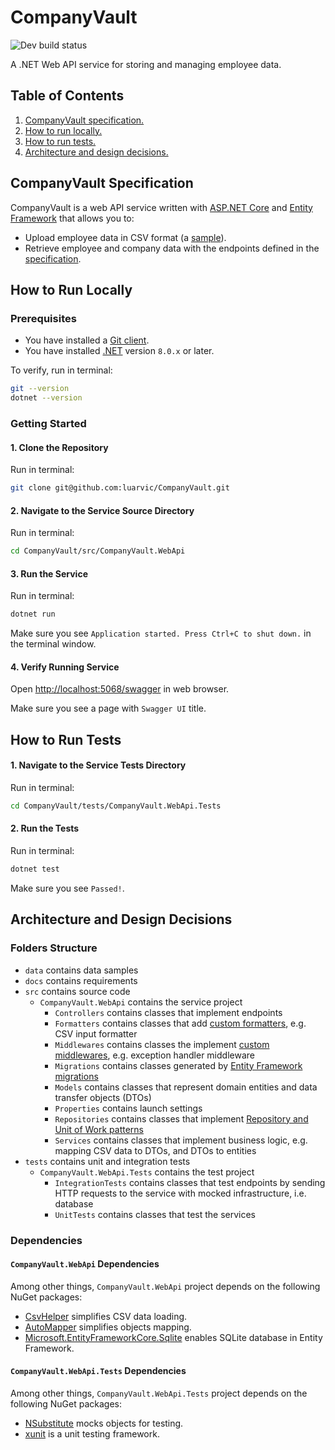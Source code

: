 # CompanyVault

![Dev build status](https://github.com/luarvic/CompanyVault/actions/workflows/build.yml/badge.svg)

A .NET Web API service for storing and managing employee data.

## Table of Contents

1. [CompanyVault specification.](#companyvault-specification)
1. [How to run locally.](#how-to-run-locally)
1. [How to run tests.](#how-to-run-tests)
1. [Architecture and design decisions.](#architecture-and-design-decisions)

## CompanyVault Specification

CompanyVault is a web API service written with [ASP.NET Core](https://dotnet.microsoft.com/en-us/apps/aspnet/apis) and [Entity Framework](https://learn.microsoft.com/en-us/ef/) that allows you to:

- Upload employee data in CSV format (a [sample](./data/testing-data.csv)).
- Retrieve employee and company data with the endpoints defined in the [specification](./docs/requirements.pdf).

## How to Run Locally

### Prerequisites

- You have installed a [Git client](https://git-scm.com/downloads).
- You have installed [.NET](https://dotnet.microsoft.com/en-us/download) version `8.0.x` or later.

To verify, run in terminal:

```bash
git --version
dotnet --version
```

### Getting Started

#### 1. Clone the Repository

Run in terminal:

```bash
git clone git@github.com:luarvic/CompanyVault.git
```

#### 2. Navigate to the Service Source Directory

Run in terminal:

```bash
cd CompanyVault/src/CompanyVault.WebApi
```

#### 3. Run the Service

Run in terminal:

```bash
dotnet run
```

Make sure you see `Application started. Press Ctrl+C to shut down.` in the terminal window.

#### 4. Verify Running Service

Open [http://localhost:5068/swagger](http://localhost:5068/swagger) in web browser.

Make sure you see a page with `Swagger UI` title.

## How to Run Tests

#### 1. Navigate to the Service Tests Directory

Run in terminal:

```bash
cd CompanyVault/tests/CompanyVault.WebApi.Tests
```

#### 2. Run the Tests

Run in terminal:

```bash
dotnet test
```

Make sure you see `Passed!`.

## Architecture and Design Decisions

### Folders Structure

- `data` contains data samples
- `docs` contains requirements
- `src` contains source code
  - `CompanyVault.WebApi` contains the service project
    - `Controllers` contains classes that implement endpoints
    - `Formatters` contains classes that add [custom formatters](https://learn.microsoft.com/en-us/aspnet/core/web-api/advanced/custom-formatters?view=aspnetcore-8.0), e.g. CSV input formatter
    - `Middlewares` contains classes the implement [custom middlewares](https://learn.microsoft.com/en-us/aspnet/core/fundamentals/middleware/write?view=aspnetcore-8.0), e.g. exception handler middleware
    - `Migrations` contains classes generated by [Entity Framework migrations](https://learn.microsoft.com/en-us/ef/core/managing-schemas/migrations/?tabs=dotnet-core-cli)
    - `Models` contains classes that represent domain entities and data transfer objects (DTOs)
    - `Properties` contains launch settings
    - `Repositories` contains classes that implement [Repository and Unit of Work patterns](https://learn.microsoft.com/en-us/aspnet/mvc/overview/older-versions/getting-started-with-ef-5-using-mvc-4/implementing-the-repository-and-unit-of-work-patterns-in-an-asp-net-mvc-application)
    - `Services` contains classes that implement business logic, e.g. mapping CSV data to DTOs, and DTOs to entities
- `tests` contains unit and integration tests
  - `CompanyVault.WebApi.Tests` contains the test project
    - `IntegrationTests` contains classes that test endpoints by sending HTTP requests to the service with mocked infrastructure, i.e. database
    - `UnitTests` contains classes that test the services

### Dependencies

#### `CompanyVault.WebApi` Dependencies

Among other things, `CompanyVault.WebApi` project depends on the following NuGet packages:

- [CsvHelper](https://www.nuget.org/packages/CsvHelper) simplifies CSV data loading.
- [AutoMapper](https://www.nuget.org/packages/automapper/) simplifies objects mapping.
- [Microsoft.EntityFrameworkCore.Sqlite](https://www.nuget.org/packages/Microsoft.EntityFrameworkCore.Sqlite) enables SQLite database in Entity Framework.

#### `CompanyVault.WebApi.Tests` Dependencies

Among other things, `CompanyVault.WebApi.Tests` project depends on the following NuGet packages:

- [NSubstitute](https://www.nuget.org/packages/NSubstitute/) mocks objects for testing.
- [xunit](https://www.nuget.org/packages/xunit) is a unit testing framework.

